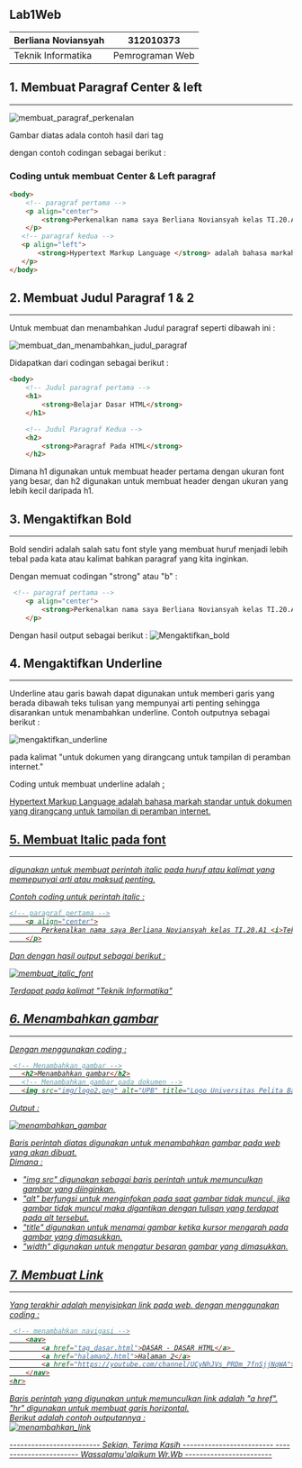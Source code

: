 ## Lab1Web

|   Berliana Noviansyah   |   312010373   |
|   -------------------   |   ---------   |
|   Teknik Informatika    |Pemrograman Web|


## 1. Membuat Paragraf Center & left
--------------------------------------------------
![membuat_paragraf_perkenalan](img/perkenalan.png)

Gambar diatas adala contoh hasil dari tag <p> 
dengan contoh codingan sebagai berikut :

### Coding untuk membuat Center & Left paragraf
```html
<body>
    <!-- paragraf pertama -->
    <p align="center">
        <strong>Perkenalkan nama saya Berliana Noviansyah kelas TI.20.A1 Teknik Informatika Universitas Pelita Bangsa  </strong>
    </p>
   <!-- paragraf kedua -->
   <p align="left">
       <strong>Hypertext Markup Language </strong> adalah bahasa markah standar untuk dokumen yang dirangcang untuk tampilan di peramban internet.
   </p>
</body>
```


## 2. Membuat Judul Paragraf 1 & 2
--------------------------------------------------
Untuk membuat dan menambahkan Judul paragraf seperti dibawah ini :

![membuat_dan_menambahkan_judul_paragraf](img/JP12.png)

Didapatkan dari codingan sebagai berikut :

```html
<body>
    <!-- Judul paragraf pertama -->
    <h1>
        <strong>Belajar Dasar HTML</strong>
    </h1>

    <!-- Judul Paragraf Kedua -->
    <h2>
        <strong>Paragraf Pada HTML</strong>
    </h2>
```
Dimana h1 digunakan untuk membuat header pertama dengan ukuran font yang besar, dan h2 digunakan untuk membuat header dengan ukuran yang lebih kecil daripada h1.


## 3. Mengaktifkan Bold
--------------------------------------------------
Bold sendiri adalah salah satu font style yang membuat huruf menjadi lebih tebal pada kata atau kalimat bahkan paragraf yang kita inginkan.

Dengan memuat codingan "strong" atau "b" :

```html
 <!-- paragraf pertama -->
    <p align="center">
        <strong>Perkenalkan nama saya Berliana Noviansyah kelas TI.20.A1 Teknik Informatika Universitas Pelita Bangsa  </strong>
    </p>
 ```

 Dengan hasil output sebagai berikut :
 ![Mengaktifkan_bold](img/perkenalan.png)


 ## 4. Mengaktifkan Underline
 --------------------------------------------------
 Underline atau garis bawah dapat digunakan untuk memberi garis yang berada dibawah teks tulisan yang mempunyai arti penting sehingga disarankan untuk menambahkan underline. Contoh outputnya sebagai berikut :

 ![mengaktifkan_underline](img/fontstyle.png)

 pada kalimat "untuk dokumen yang dirangcang untuk tampilan di peramban internet."

 Coding untuk membuat underline adalah <u> : 

 <!-- paragraf kedua -->
   <p align="left">
       Hypertext Markup Language adalah bahasa markah standar <u>untuk dokumen yang dirangcang untuk tampilan di peramban internet.</u>
    </p>


## 5. Membuat Italic pada font
--------------------------------------------------
<i> digunakan untuk membuat perintah italic pada huruf atau kalimat yang memepunyai arti atau maksud penting.

Contoh coding untuk perintah italic :

```html
<!-- paragraf pertama -->
    <p align="center">
        Perkenalkan nama saya Berliana Noviansyah kelas TI.20.A1 <i>Teknik Informatika</i> Universitas Pelita Bangsa
    </p>
```
Dan dengan hasil output sebagai berikut :

![membuat_italic_font](img/fontstyle.png)

Terdapat pada kalimat "Teknik Informatika"

## 6. Menambahkan gambar
--------------------------------------------------

Dengan menggunakan coding :

```html
 <!-- Menambahkan gambar -->
   <h2>Menambahkan gambar</h2>
   <!-- Menambahkan gambar pada dokumen -->
   <img src="img/logo2.png" alt="UPB" title="Logo Universitas Pelita Bangsa" width="200px"
```
Output :

![menambahkan_gambar](img/gambar1.png)

Baris perintah diatas digunakan untuk menambahkan gambar pada web yang akan dibuat.<br> 
Dimana :
* "img src" digunakan sebagai baris perintah untuk memunculkan gambar yang diinginkan. <br>
* "alt" berfungsi untuk menginfokan pada saat gambar tidak muncul, jika gambar tidak muncul maka digantikan dengan tulisan yang terdapat pada alt tersebut.<br> 
* "title" digunakan untuk menamai gambar ketika kursor mengarah pada gambar yang dimasukkan. <br>
* "width" digunakan untuk mengatur besaran gambar yang dimasukkan.<br>

## 7. Membuat Link
--------------------------------------------------

Yang terakhir adalah menyisipkan link pada web. dengan menggunakan coding :

```html
 <!-- menambahkan navigasi -->
    <nav>
        <a href="tag_dasar.html">DASAR - DASAR HTML</a> 
        <a href="halaman2.html">Halaman 2</a>
        <a href="https://youtube.com/channel/UCyNhJVs_PRDm_7fnSjjNqWA">Youtube</a>
    </nav>
<hr>
```
Baris perintah yang digunakan untuk memunculkan link adalah "a href". <br>
"hr" digunakan untuk membuat garis horizontal.<br>
Berikut adalah contoh outputannya :<br>
![menambahkan_link](img/link.png)

------------------------- Sekian, Terima Kasih -------------------------
----------------------- Wassalamu'alaikum Wr.Wb ------------------------